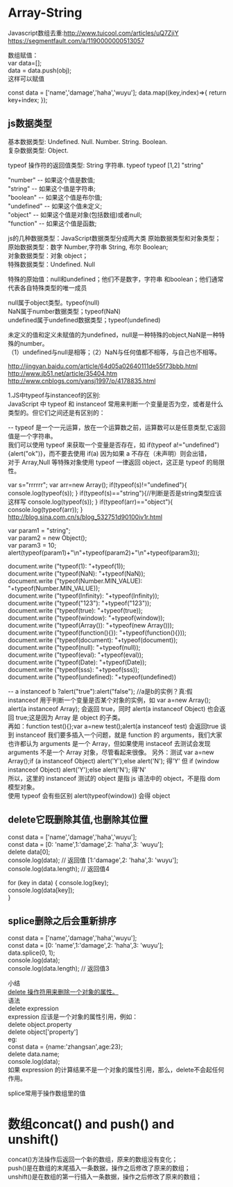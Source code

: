 # Array-String
Javascript数组去重:http://www.tuicool.com/articles/uQ7ZjiY  
https://segmentfault.com/a/1190000000513057    


数组赋值：  
var data=[];  
data = data.push(obj);   
这样可以赋值  

const data = ['name','damage','haha','wuyu'];
data.map((key,index)=>{
  return key+index;
});
## js数据类型
基本数据类型: Undefined. Null. Number. String. Boolean.    
复杂数据类型: Object.  

typeof 操作符的返回值类型: String 字符串.  typeof typeof [1,2]  "string"   

"number" -- 如果这个值是数值;  
"string" -- 如果这个值是字符串;  
"boolean" -- 如果这个值是布尔值;  
"undefined" -- 如果这个值未定义;  
"object" -- 如果这个值是对象(包括数组)或者null;  
"function" -- 如果这个值是函数;  

js的几种数据类型：JavaScript数据类型分成两大类  原始数据类型和对象类型；  
原始数据类型：数字 Number,字符串 String, 布尔 Boolean;   
对象数据类型：对象 object；  
特殊数据类型：Undefined. Null  

特殊的原始值：null和undefined；他们不是数字，字符串 和boolean；他们通常代表各自特殊类型的唯一成员

null属于object类型。typeof(null)  
NaN属于number数据类型；typeof(NaN)  
undefined属于undefined数据类型；typeof(undefined)  

未定义的值和定义未赋值的为undefined，null是一种特殊的object,NaN是一种特殊的number。  
（1）undefined与null是相等；（2）NaN与任何值都不相等，与自己也不相等。

http://jingyan.baidu.com/article/64d05a02640111de55f73bbb.html  
http://www.jb51.net/article/35404.htm  
http://www.cnblogs.com/yansj1997/p/4178835.html  

1.JS中typeof与instanceof的区别:  
JavaScript 中 typeof 和 instanceof 常用来判断一个变量是否为空，或者是什么类型的。但它们之间还是有区别的：   

-- typeof 是一个一元运算，放在一个运算数之前，运算数可以是任意类型,它返回值是一个字符串。  
我们可以使用 typeof 来获取一个变量是否存在，如 if(typeof a!="undefined"){alert("ok")}，而不要去使用 if(a) 因为如果 a 不存在（未声明）则会出错，  
对于 Array,Null 等特殊对象使用 typeof 一律返回 object，这正是 typeof 的局限性。

var s="rrrrrr";
var arr=new Array();
if(typeof(s)!="undefined"){
    console.log(typeof(s));
}
if(typeof(s)=="string"){//判断是否是string类型应该这样写
    console.log(typeof(s));
}
if(typeof(arr)=="object"){
  console.log(typeof(arr));
}
http://blog.sina.com.cn/s/blog_532751d90100iv1r.html

var param1 = "string";  
var param2 = new Object();  
var param3 = 10;  
alert(typeof(param1)+"\n"+typeof(param2)+"\n"+typeof(param3));  

document.write ("typeof(1): "+typeof(1));  
document.write ("typeof(NaN): "+typeof(NaN));  
document.write ("typeof(Number.MIN_VALUE): "+typeof(Number.MIN_VALUE));  
document.write ("typeof(Infinity): "+typeof(Infinity));  
document.write ("typeof(\"123\"): "+typeof("123"));  
document.write ("typeof(true): "+typeof(true));  
document.write ("typeof(window): "+typeof(window));  
document.write ("typeof(Array()): "+typeof(new Array()));  
document.write ("typeof(function(){}): "+typeof(function(){}));  
document.write ("typeof(document): "+typeof(document));   
document.write ("typeof(null): "+typeof(null));  
document.write ("typeof(eval): "+typeof(eval));  
document.write ("typeof(Date): "+typeof(Date));    
document.write ("typeof(sss): "+typeof(sss));  
document.write ("typeof(undefined): "+typeof(undefined))  

-- a instanceof b ?alert("true"):alert("false"); //a是b的实例？真:假  
instanceof 用于判断一个变量是否某个对象的实例，如
var a=new Array();
alert(a instanceof Array); 会返回 true，同时 alert(a instanceof Object) 也会返回 true;这是因为 Array 是 object 的子类。  
再如：function test(){};var a=new test();alert(a instanceof test) 会返回true
谈到 instanceof 我们要多插入一个问题，就是 function 的 arguments，我们大家也许都认为 arguments 是一个 Array，但如果使用 instaceof 去测试会发现 arguments 不是一个 Array 对象，尽管看起来很像。
另外：测试 var a=new Array();if (a instanceof Object) alert('Y');else alert('N');
得'Y’
但 if (window instanceof Object) alert('Y');else alert('N');
得'N'  
所以，这里的 instanceof 测试的 object 是指 js 语法中的 object，不是指 dom 模型对象。  
使用 typeof 会有些区别
alert(typeof(window)) 会得 object  


## delete它既删除其值,也删除其位置   
const data = ['name','damage','haha','wuyu'];  
const data = [0: 'name',1:'damage',2: 'haha',3: 'wuyu'];   
delete data[0];    
console.log(data);   // 返回值  [1:'damage',2: 'haha',3: 'wuyu'];   
console.log(data.length);  // 返回值4  

for (key in data) {
	console.log(key);  
	console.log(data[key]);  
}

## splice删除之后会重新排序
const data = ['name','damage','haha','wuyu'];  
const data = [0: 'name',1:'damage',2: 'haha',3: 'wuyu'];  
data.splice(0, 1);  
console.log(data);  
console.log(data.length);  // 返回值3  

小结  
[delete 操作符用来删除一个对象的属性。](https://developer.mozilla.org/zh-CN/docs/Web/JavaScript/Reference/Operators/delete)  
语法  
delete expression  
 expression 应该是一个对象的属性引用，例如：  
delete object.property   
delete object['property']  
eg:  
const data = {name:'zhangsan',age:23};  
delete data.name;  
console.log(data);  
如果 expression 的计算结果不是一个对象的属性引用，那么，delete不会起任何作用。  

splice常用于操作数组里的值  

# 数组concat() and push() and  unshift()
concat()方法操作后返回一个新的数组，原来的数组没有变化；    
push()是在数组的末尾插入一条数据，操作之后修改了原来的数组；  
unshift()是在数组的第一行插入一条数据，操作之后修改了原来的数组；  
